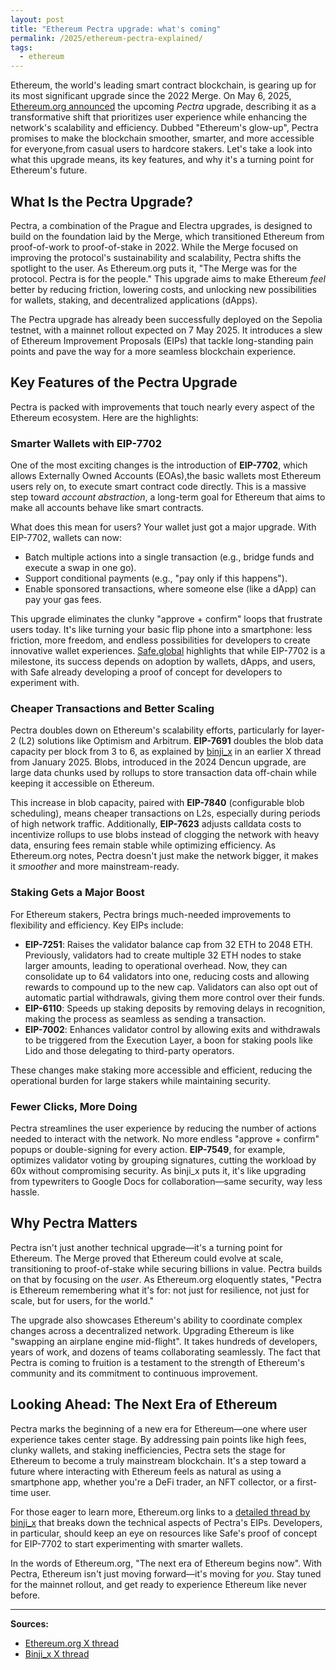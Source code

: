 ```yaml
---
layout: post
title: "Ethereum Pectra upgrade: what's coming"
permalink: /2025/ethereum-pectra-explained/
tags:
  - ethereum
---
```


Ethereum, the world's leading smart contract blockchain, is gearing up for its
most significant upgrade since the 2022 Merge. On May 6, 2025, [Ethereum.org
announced](https://x.com/ethereum/status/1919794615827280126) the upcoming
*Pectra* upgrade, describing it as a transformative shift that prioritizes user
experience while enhancing the network's scalability and efficiency. Dubbed
"Ethereum's glow-up", Pectra promises to make the blockchain smoother, smarter,
and more accessible for everyone,from casual users to hardcore stakers. Let's
take a look into what this upgrade means, its key features, and why it's a
turning point for Ethereum's future.

## What Is the Pectra Upgrade?

Pectra, a combination of the Prague and Electra upgrades, is designed to build
on the foundation laid by the Merge, which transitioned Ethereum from
proof-of-work to proof-of-stake in 2022. While the Merge focused on improving
the protocol's sustainability and scalability, Pectra shifts the spotlight to
the user. As Ethereum.org puts it, "The Merge was for the protocol. Pectra is
for the people." This upgrade aims to make Ethereum *feel* better by reducing
friction, lowering costs, and unlocking new possibilities for wallets, staking,
and decentralized applications (dApps).

The Pectra upgrade has already been successfully deployed on the Sepolia
testnet, with a mainnet rollout expected on 7 May 2025. It introduces a slew of
Ethereum Improvement Proposals (EIPs) that tackle long-standing pain points and
pave the way for a more seamless blockchain experience.

## Key Features of the Pectra Upgrade

Pectra is packed with improvements that touch nearly every aspect of the
Ethereum ecosystem. Here are the highlights:

### Smarter Wallets with EIP-7702

One of the most exciting changes is the introduction of **EIP-7702**, which
allows Externally Owned Accounts (EOAs),the basic wallets most Ethereum users
rely on, to execute smart contract code directly. This is a massive step toward
*account abstraction*, a long-term goal for Ethereum that aims to make all
accounts behave like smart contracts.

What does this mean for users? Your wallet just got a major upgrade. With
EIP-7702, wallets can now:

- Batch multiple actions into a single transaction (e.g., bridge funds and
  execute a swap in one go).
- Support conditional payments (e.g., "pay only if this happens").
- Enable sponsored transactions, where someone else (like a dApp) can pay your
  gas fees.

This upgrade eliminates the clunky "approve + confirm" loops that frustrate
users today. It's like turning your basic flip phone into a smartphone: less
friction, more freedom, and endless possibilities for developers to create
innovative wallet experiences. [Safe.global](https://safe.global) highlights
that while EIP-7702 is a milestone, its success depends on adoption by wallets,
dApps, and users, with Safe already developing a proof of concept for developers
to experiment with.

### Cheaper Transactions and Better Scaling

Pectra doubles down on Ethereum's scalability efforts, particularly for layer-2
(L2) solutions like Optimism and Arbitrum. **EIP-7691** doubles the blob data
capacity per block from 3 to 6, as explained by
[binji_x](https://x.com/binji_x/status/1874422557992263720) in an earlier X
thread from January 2025. Blobs, introduced in the 2024 Dencun upgrade, are
large data chunks used by rollups to store transaction data off-chain while
keeping it accessible on Ethereum.

This increase in blob capacity, paired with **EIP-7840** (configurable blob
scheduling), means cheaper transactions on L2s, especially during periods of
high network traffic. Additionally, **EIP-7623** adjusts calldata costs to
incentivize rollups to use blobs instead of clogging the network with heavy
data, ensuring fees remain stable while optimizing efficiency. As Ethereum.org
notes, Pectra doesn't just make the network bigger, it makes it *smoother* and
more mainstream-ready.

### Staking Gets a Major Boost

For Ethereum stakers, Pectra brings much-needed improvements to flexibility and
efficiency. Key EIPs include:

- **EIP-7251**: Raises the validator balance cap from 32 ETH to 2048 ETH.
  Previously, validators had to create multiple 32 ETH nodes to stake larger
  amounts, leading to operational overhead. Now, they can consolidate up to 64
  validators into one, reducing costs and allowing rewards to compound up to the
  new cap. Validators can also opt out of automatic partial withdrawals, giving
  them more control over their funds.
- **EIP-6110**: Speeds up staking deposits by removing delays in recognition,
  making the process as seamless as sending a transaction.
- **EIP-7002**: Enhances validator control by allowing exits and withdrawals to
  be triggered from the Execution Layer, a boon for staking pools like Lido and
  those delegating to third-party operators.

These changes make staking more accessible and efficient, reducing the
operational burden for large stakers while maintaining security.

### Fewer Clicks, More Doing

Pectra streamlines the user experience by reducing the number of actions needed
to interact with the network. No more endless "approve + confirm" popups or
double-signing for every action. **EIP-7549**, for example, optimizes validator
voting by grouping signatures, cutting the workload by 60x without compromising
security. As binji_x puts it, it's like upgrading from typewriters to Google
Docs for collaboration—same security, way less hassle.

## Why Pectra Matters

Pectra isn't just another technical upgrade—it's a turning point for Ethereum.
The Merge proved that Ethereum could evolve at scale, transitioning to
proof-of-stake while securing billions in value. Pectra builds on that by
focusing on the *user*. As Ethereum.org eloquently states, "Pectra is Ethereum
remembering what it's for: not just for resilience, not just for scale, but for
users, for the world."

The upgrade also showcases Ethereum's ability to coordinate complex changes
across a decentralized network. Upgrading Ethereum is like "swapping an airplane
engine mid-flight". It takes hundreds of developers, years of work, and dozens
of teams collaborating seamlessly. The fact that Pectra is coming to fruition is
a testament to the strength of Ethereum's community and its commitment to
continuous improvement.

## Looking Ahead: The Next Era of Ethereum

Pectra marks the beginning of a new era for Ethereum—one where user experience
takes center stage. By addressing pain points like high fees, clunky wallets,
and staking inefficiencies, Pectra sets the stage for Ethereum to become a truly
mainstream blockchain. It's a step toward a future where interacting with
Ethereum feels as natural as using a smartphone app, whether you're a DeFi
trader, an NFT collector, or a first-time user.

For those eager to learn more, Ethereum.org links to a [detailed thread by
binji_x](https://x.com/binji_x/status/1874422557992263720) that breaks down the
technical aspects of Pectra's EIPs. Developers, in particular, should keep an
eye on resources like Safe's proof of concept for EIP-7702 to start
experimenting with smarter wallets.

In the words of Ethereum.org, "The next era of Ethereum begins now". With
Pectra, Ethereum isn't just moving forward—it's moving for *you*. Stay tuned for
the mainnet rollout, and get ready to experience Ethereum like never before.

---

**Sources:**

- [Ethereum.org X thread](https://x.com/ethereum/status/1919794615827280126)
- [Binji_x X thread](https://x.com/binji_x/status/1874422557992263720)
